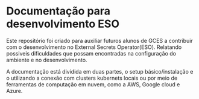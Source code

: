# Documentação para desenvolvimento ESO

Este repositório foi criado para auxiliar futuros alunos de GCES a contribuir com o desenvolvimento no External Secrets Operator(ESO). Relatando possiveis dificuldades que possam encontradas na configuração do ambiente e no desenvolvimento.

A documentação está dividida em duas partes, o setup básico/instalação e o utilizando a conexão com clusters kubernets locais ou por meio de ferramentas de computação em nuvem, como a AWS, Google cloud e Azure.